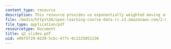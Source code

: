 ```yaml
---
content_type: resource
description: This resource provides us exponentially weighted moving average.
file: /media/https%3A/open-learning-course-data-rc.s3.amazonaws.com/2-830j-control-of-manufacturing-processes-sma-6303-spring-2008/e06fd72902205cbc477c0c2225051130_q2_slides.pdf
file_type: application/pdf
resourcetype: Document
title: q2_slides.pdf
uid: e06fd729-0220-5cbc-477c-0c2225051130
---
```

